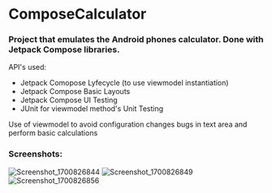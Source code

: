 # ComposeCalculator

### Project that emulates the Android phones calculator. Done with Jetpack Compose libraries.
API's used:
* Jetpack Comopose Lyfecycle (to use viewmodel instantiation)
* Jetpack Compose Basic Layouts
* Jetpack Compose UI Testing
* JUnit for viewmodel method's Unit Testing

Use of viewmodel to avoid configuration changes bugs in text area and perform basic calculations

### Screenshots:

![Screenshot_1700826844](https://github.com/albertbuigues/ComposeCalculator/assets/74981110/002629fe-1529-4b94-b061-a1e82f631e9b)
![Screenshot_1700826849](https://github.com/albertbuigues/ComposeCalculator/assets/74981110/006af026-f2be-4e9b-afa2-46d2821e6eab)
![Screenshot_1700826856](https://github.com/albertbuigues/ComposeCalculator/assets/74981110/713ab66c-e30c-4e96-bddb-a090c1fff81b)
